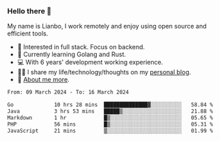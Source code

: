 ### Hello there 👋

My name is Lianbo, I work remotely and enjoy using open source and efficient tools.

- 🔭 Interested in full stack. Focus on backend.
- 🌱 Currently learning Golang and Rust.
- 💻 With 6 years' development working experience.
- ✍🏻 I share my life/technology/thoughts on my [personal blog](https://godruoyi.com).
- 👒 [About me more](https://godruoyi.com/posts/About-godruoyi).

<!--START_SECTION:waka-->

```txt
From: 09 March 2024 - To: 16 March 2024

Go             10 hrs 28 mins  ██████████████▓░░░░░░░░░░   58.84 %
Java           3 hrs 53 mins   █████▒░░░░░░░░░░░░░░░░░░░   21.88 %
Markdown       1 hr            █▒░░░░░░░░░░░░░░░░░░░░░░░   05.65 %
PHP            56 mins         █▒░░░░░░░░░░░░░░░░░░░░░░░   05.31 %
JavaScript     21 mins         ▒░░░░░░░░░░░░░░░░░░░░░░░░   01.99 %
```

<!--END_SECTION:waka-->
